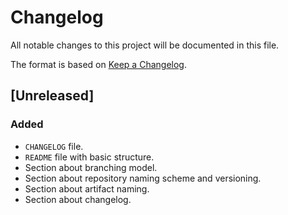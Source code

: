# Changelog

All notable changes to this project will be documented in this file.

The format is based on [Keep a Changelog](https://keepachangelog.com/en/1.0.0/).

## [Unreleased]

### Added

-   `CHANGELOG` file.
-   `README` file with basic structure.
-   Section about branching model.
-   Section about repository naming scheme and versioning.
-   Section about artifact naming.
-   Section about changelog.
